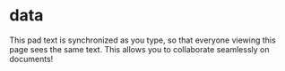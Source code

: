 # data

This pad text is synchronized as you type, so that everyone viewing this page sees the same text.  This allows you to collaborate seamlessly on documents!